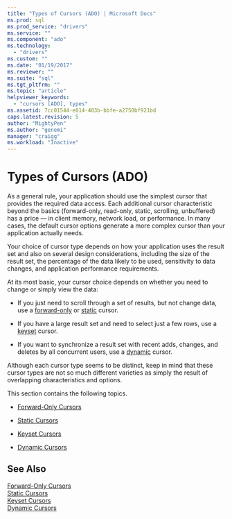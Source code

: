 ```yaml
---
title: "Types of Cursors (ADO) | Microsoft Docs"
ms.prod: sql
ms.prod_service: "drivers"
ms.service: ""
ms.component: "ado"
ms.technology:
  - "drivers"
ms.custom: ""
ms.date: "01/19/2017"
ms.reviewer: ""
ms.suite: "sql"
ms.tgt_pltfrm: ""
ms.topic: "article"
helpviewer_keywords: 
  - "cursors [ADO], types"
ms.assetid: 7cc01544-e814-403b-bbfe-a2750bf921bd
caps.latest.revision: 5
author: "MightyPen"
ms.author: "genemi"
manager: "craigg"
ms.workload: "Inactive"
---
```

# Types of Cursors (ADO)
As a general rule, your application should use the simplest cursor that provides the required data access. Each additional cursor characteristic beyond the basics (forward-only, read-only, static, scrolling, unbuffered) has a price — in client memory, network load, or performance. In many cases, the default cursor options generate a more complex cursor than your application actually needs.  
  
 Your choice of cursor type depends on how your application uses the result set and also on several design considerations, including the size of the result set, the percentage of the data likely to be used, sensitivity to data changes, and application performance requirements.  
  
 At its most basic, your cursor choice depends on whether you need to change or simply view the data:  
  
-   If you just need to scroll through a set of results, but not change data, use a [forward-only](../../../ado/guide/data/forward-only-cursors.md) or [static](../../../ado/guide/data/static-cursors.md) cursor.  
  
-   If you have a large result set and need to select just a few rows, use a [keyset](../../../ado/guide/data/keyset-cursors.md) cursor.  
  
-   If you want to synchronize a result set with recent adds, changes, and deletes by all concurrent users, use a [dynamic](../../../ado/guide/data/dynamic-cursors.md) cursor.  
  
 Although each cursor type seems to be distinct, keep in mind that these cursor types are not so much different varieties as simply the result of overlapping characteristics and options.  
  
 This section contains the following topics.  
  
-   [Forward-Only Cursors](../../../ado/guide/data/forward-only-cursors.md)  
  
-   [Static Cursors](../../../ado/guide/data/static-cursors.md)  
  
-   [Keyset Cursors](../../../ado/guide/data/keyset-cursors.md)  
  
-   [Dynamic Cursors](../../../ado/guide/data/dynamic-cursors.md)  
  
## See Also  
 [Forward-Only Cursors](../../../ado/guide/data/forward-only-cursors.md)   
 [Static Cursors](../../../ado/guide/data/static-cursors.md)   
 [Keyset Cursors](../../../ado/guide/data/keyset-cursors.md)   
 [Dynamic Cursors](../../../ado/guide/data/dynamic-cursors.md)
